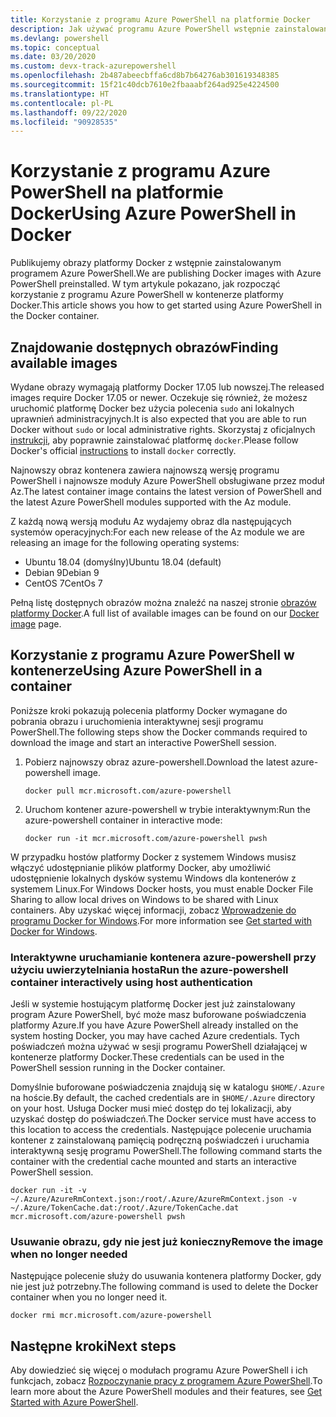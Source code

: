 ```yaml
---
title: Korzystanie z programu Azure PowerShell na platformie Docker
description: Jak używać programu Azure PowerShell wstępnie zainstalowanego w obrazie platformy Docker.
ms.devlang: powershell
ms.topic: conceptual
ms.date: 03/20/2020
ms.custom: devx-track-azurepowershell
ms.openlocfilehash: 2b487abeecbffa6cd8b7b64276ab301619348385
ms.sourcegitcommit: 15f21c40dcb7610e2fbaaabf264ad925e4224500
ms.translationtype: HT
ms.contentlocale: pl-PL
ms.lasthandoff: 09/22/2020
ms.locfileid: "90928535"
---
```

# <a name="using-azure-powershell-in-docker"></a><span data-ttu-id="f6891-103">Korzystanie z programu Azure PowerShell na platformie Docker</span><span class="sxs-lookup"><span data-stu-id="f6891-103">Using Azure PowerShell in Docker</span></span>

<span data-ttu-id="f6891-104">Publikujemy obrazy platformy Docker z wstępnie zainstalowanym programem Azure PowerShell.</span><span class="sxs-lookup"><span data-stu-id="f6891-104">We are publishing Docker images with Azure PowerShell preinstalled.</span></span> <span data-ttu-id="f6891-105">W tym artykule pokazano, jak rozpocząć korzystanie z programu Azure PowerShell w kontenerze platformy Docker.</span><span class="sxs-lookup"><span data-stu-id="f6891-105">This article shows you how to get started using Azure PowerShell in the Docker container.</span></span>

## <a name="finding-available-images"></a><span data-ttu-id="f6891-106">Znajdowanie dostępnych obrazów</span><span class="sxs-lookup"><span data-stu-id="f6891-106">Finding available images</span></span>

<span data-ttu-id="f6891-107">Wydane obrazy wymagają platformy Docker 17.05 lub nowszej.</span><span class="sxs-lookup"><span data-stu-id="f6891-107">The released images require Docker 17.05 or newer.</span></span> <span data-ttu-id="f6891-108">Oczekuje się również, że możesz uruchomić platformę Docker bez użycia polecenia `sudo` ani lokalnych uprawnień administracyjnych.</span><span class="sxs-lookup"><span data-stu-id="f6891-108">It is also expected that you are able to run Docker without `sudo` or local administrative rights.</span></span> <span data-ttu-id="f6891-109">Skorzystaj z oficjalnych [instrukcji][install], aby poprawnie zainstalować platformę `docker`.</span><span class="sxs-lookup"><span data-stu-id="f6891-109">Please follow Docker's official [instructions][install] to install `docker` correctly.</span></span>

<span data-ttu-id="f6891-110">Najnowszy obraz kontenera zawiera najnowszą wersję programu PowerShell i najnowsze moduły Azure PowerShell obsługiwane przez moduł Az.</span><span class="sxs-lookup"><span data-stu-id="f6891-110">The latest container image contains the latest version of PowerShell and the latest Azure PowerShell modules supported with the Az module.</span></span>

<span data-ttu-id="f6891-111">Z każdą nową wersją modułu Az wydajemy obraz dla następujących systemów operacyjnych:</span><span class="sxs-lookup"><span data-stu-id="f6891-111">For each new release of the Az module we are releasing an image for the following operating systems:</span></span>

- <span data-ttu-id="f6891-112">Ubuntu 18.04 (domyślny)</span><span class="sxs-lookup"><span data-stu-id="f6891-112">Ubuntu 18.04 (default)</span></span>
- <span data-ttu-id="f6891-113">Debian 9</span><span class="sxs-lookup"><span data-stu-id="f6891-113">Debian 9</span></span>
- <span data-ttu-id="f6891-114">CentOS 7</span><span class="sxs-lookup"><span data-stu-id="f6891-114">CentOs 7</span></span>

<span data-ttu-id="f6891-115">Pełną listę dostępnych obrazów można znaleźć na naszej stronie [obrazów platformy Docker][az image].</span><span class="sxs-lookup"><span data-stu-id="f6891-115">A full list of available images can be found on our [Docker image][az image] page.</span></span>

## <a name="using-azure-powershell-in-a-container"></a><span data-ttu-id="f6891-116">Korzystanie z programu Azure PowerShell w kontenerze</span><span class="sxs-lookup"><span data-stu-id="f6891-116">Using Azure PowerShell in a container</span></span>

<span data-ttu-id="f6891-117">Poniższe kroki pokazują polecenia platformy Docker wymagane do pobrania obrazu i uruchomienia interaktywnej sesji programu PowerShell.</span><span class="sxs-lookup"><span data-stu-id="f6891-117">The following steps show the Docker commands required to download the image and start an interactive PowerShell session.</span></span>

1. <span data-ttu-id="f6891-118">Pobierz najnowszy obraz azure-powershell.</span><span class="sxs-lookup"><span data-stu-id="f6891-118">Download the latest azure-powershell image.</span></span>

   ```console
   docker pull mcr.microsoft.com/azure-powershell
   ```

1. <span data-ttu-id="f6891-119">Uruchom kontener azure-powershell w trybie interaktywnym:</span><span class="sxs-lookup"><span data-stu-id="f6891-119">Run the azure-powershell container in interactive mode:</span></span>

   ```console
   docker run -it mcr.microsoft.com/azure-powershell pwsh
   ```

<span data-ttu-id="f6891-120">W przypadku hostów platformy Docker z systemem Windows musisz włączyć udostępnianie plików platformy Docker, aby umożliwić udostępnienie lokalnych dysków systemu Windows dla kontenerów z systemem Linux.</span><span class="sxs-lookup"><span data-stu-id="f6891-120">For Windows Docker hosts, you must enable Docker File Sharing to allow local drives on Windows to be shared with Linux containers.</span></span> <span data-ttu-id="f6891-121">Aby uzyskać więcej informacji, zobacz [Wprowadzenie do programu Docker for Windows][file-sharing].</span><span class="sxs-lookup"><span data-stu-id="f6891-121">For more information see [Get started with Docker for Windows][file-sharing].</span></span>

### <a name="run-the-azure-powershell-container-interactively-using-host-authentication"></a><span data-ttu-id="f6891-122">Interaktywne uruchamianie kontenera azure-powershell przy użyciu uwierzytelniania hosta</span><span class="sxs-lookup"><span data-stu-id="f6891-122">Run the azure-powershell container interactively using host authentication</span></span>

<span data-ttu-id="f6891-123">Jeśli w systemie hostującym platformę Docker jest już zainstalowany program Azure PowerShell, być może masz buforowane poświadczenia platformy Azure.</span><span class="sxs-lookup"><span data-stu-id="f6891-123">If you have Azure PowerShell already installed on the system hosting Docker, you may have cached Azure credentials.</span></span> <span data-ttu-id="f6891-124">Tych poświadczeń można używać w sesji programu PowerShell działającej w kontenerze platformy Docker.</span><span class="sxs-lookup"><span data-stu-id="f6891-124">These credentials can be used in the PowerShell session running in the Docker container.</span></span>

<span data-ttu-id="f6891-125">Domyślnie buforowane poświadczenia znajdują się w katalogu `$HOME/.Azure` na hoście.</span><span class="sxs-lookup"><span data-stu-id="f6891-125">By default, the cached credentials are in `$HOME/.Azure` directory on your host.</span></span> <span data-ttu-id="f6891-126">Usługa Docker musi mieć dostęp do tej lokalizacji, aby uzyskać dostęp do poświadczeń.</span><span class="sxs-lookup"><span data-stu-id="f6891-126">The Docker service must have access to this location to access the credentials.</span></span> <span data-ttu-id="f6891-127">Następujące polecenie uruchamia kontener z zainstalowaną pamięcią podręczną poświadczeń i uruchamia interaktywną sesję programu PowerShell.</span><span class="sxs-lookup"><span data-stu-id="f6891-127">The following command starts the container with the credential cache mounted and starts an interactive PowerShell session.</span></span>

```console
docker run -it -v ~/.Azure/AzureRmContext.json:/root/.Azure/AzureRmContext.json -v ~/.Azure/TokenCache.dat:/root/.Azure/TokenCache.dat mcr.microsoft.com/azure-powershell pwsh
```

### <a name="remove-the-image-when-no-longer-needed"></a><span data-ttu-id="f6891-128">Usuwanie obrazu, gdy nie jest już konieczny</span><span class="sxs-lookup"><span data-stu-id="f6891-128">Remove the image when no longer needed</span></span>

<span data-ttu-id="f6891-129">Następujące polecenie służy do usuwania kontenera platformy Docker, gdy nie jest już potrzebny.</span><span class="sxs-lookup"><span data-stu-id="f6891-129">The following command is used to delete the Docker container when you no longer need it.</span></span>

```console
docker rmi mcr.microsoft.com/azure-powershell
```

## <a name="next-steps"></a><span data-ttu-id="f6891-130">Następne kroki</span><span class="sxs-lookup"><span data-stu-id="f6891-130">Next steps</span></span>

<span data-ttu-id="f6891-131">Aby dowiedzieć się więcej o modułach programu Azure PowerShell i ich funkcjach, zobacz [Rozpoczynanie pracy z programem Azure PowerShell](get-started-azureps.md).</span><span class="sxs-lookup"><span data-stu-id="f6891-131">To learn more about the Azure PowerShell modules and their features, see [Get Started with Azure PowerShell](get-started-azureps.md).</span></span>

<!-- link references -->
[install]: https://docs.docker.com/engine/installation/
[powershell image]: https://hub.docker.com/_/microsoft-powershell
[az image]: https://hub.docker.com/_/microsoft-azure-powershell
[file-sharing]: https://docs.docker.com/docker-for-windows/#file-sharing
